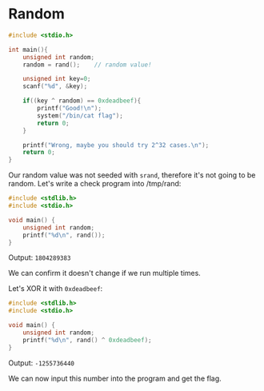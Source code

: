 # Random

```c
#include <stdio.h>

int main(){
    unsigned int random;
    random = rand();	// random value!

    unsigned int key=0;
    scanf("%d", &key);

    if((key ^ random) == 0xdeadbeef){
        printf("Good!\n");
        system("/bin/cat flag");
        return 0;
    }

    printf("Wrong, maybe you should try 2^32 cases.\n");
    return 0;
}
```

Our random value was not seeded with `srand`, therefore it's not going to be random.
Let's write a check program into /tmp/rand:

```c
#include <stdlib.h>
#include <stdio.h>

void main() {
    unsigned int random;
    printf("%d\n", rand());
}
```

Output: `1804289383`

We can confirm it doesn't change if we run multiple times.

Let's XOR it with `0xdeadbeef`:

```c
#include <stdlib.h>
#include <stdio.h>

void main() {
    unsigned int random;
    printf("%d\n", rand() ^ 0xdeadbeef);
}
```

Output: `-1255736440`

We can now input this number into the program and get the flag.
